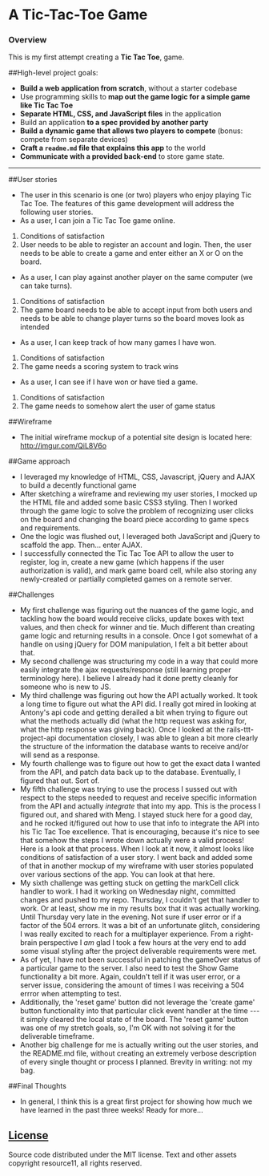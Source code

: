 # A Tic-Tac-Toe Game

### Overview

This is my first attempt creating a **Tic Tac Toe**, game.


##High-level project goals:

* **Build a web application from scratch**, without a starter codebase
* Use programming skills to **map out the game logic for a simple game like Tic Tac Toe**
* **Separate HTML, CSS, and JavaScript files** in the application
* Build an application **to a spec provided by another party**
* **Build a dynamic game that allows two players to compete** (bonus: compete from separate devices)
* **Craft a ``readme.md`` file that explains this app** to the world
* **Communicate with a provided back-end** to store game state.

---

##User stories
* The user in this scenario is one (or two) players who enjoy playing Tic Tac Toe.
The features of this game development will address the following user stories.
* As a user, I can join a Tic Tac Toe game online.
1. Conditions of satisfaction
  1. User needs to be able to register an account and login. Then, the user needs to be able to create a game and enter either an X or O on the board.
* As a user, I can play against another player on the same computer (we can take turns).
1. Conditions of satisfaction
 1.  The game board needs to be able to accept input from both users and needs to be able to change player turns so the board moves look as intended
* As a user, I can keep track of how many games I have won.
1. Conditions of satisfaction
  1. The game needs a scoring system to track wins
* As a user, I can see if I have won or have tied a game.
1. Conditions of satisfaction
  1. The game needs to somehow alert the user of game status

##Wireframe
* The initial wireframe mockup of a potential site design is located here: http://imgur.com/QiL8V6o

##Game approach
* I leveraged my knowledge of HTML, CSS, Javascript, jQuery and AJAX to build a decently functional game
* After sketching a wireframe and reviewing my user stories, I mocked up the HTML file and added some basic CSS3 styling. Then I worked through the game logic to solve the problem of recognizing user clicks on the board and changing the board piece according to game specs and requirements.
* One the logic was flushed out, I leveraged both JavaScript and jQuery to scaffold the app. Then... enter AJAX.
* I successfully connected the Tic Tac Toe API to allow the user to register, log in, create a new game (which happens if the user authorization is valid), and mark game board cell, while also storing any newly-created or partially completed games on a remote server.

##Challenges
* My first challenge was figuring out the nuances of the game logic, and tackling how the board would receive clicks, update boxes with text values, and then check for winner and tie. Much different than creating game logic and returning results in a console. Once I got somewhat of a handle on using jQuery for DOM manipulation, I felt a bit better about that.
* My second challenge was structuring my code in a way that could more easily integrate the ajax requests/response (still learning proper terminology here). I believe I already had it done pretty cleanly for someone who is new to JS. 
* My third challenge was figuring out how the API actually worked. It took a long time to figure out what the API did. I really got mired in looking at Antony's api code and getting derailed a bit when trying to figure out what the methods actually did (what the http request was asking for, what the http response was giving back). Once I looked at the rails-ttt-project-api documentation closely, I was able to glean a bit more clearly the structure of the information the database wants to receive and/or will send as a response.
* My fourth challenge was to figure out how to get the exact data I wanted from the API, and patch data back up to the database. Eventually, I figured that out. Sort of.
* My fifth challenge was trying to use the process I sussed out with respect to the steps needed to request and receive specific information from the API and actually *integrate* that into my app. This is the process I figured out, and shared with Meng. I stayed stuck here for a good day, and he rocked it/figured out how to use that info to integrate the API into his Tic Tac Toe excellence. That is encouraging, because it's nice to see that somehow the steps I wrote down actually were a valid process! Here is a look at that process. When I look at it now, it almost looks like conditions of satisfaction of a user story. I went back and added some of that in another mockup of my wireframe with user stories populated over various sections of the app. You can look at that here.
* My sixth challenge was getting stuck on getting the markCell click handler to work. I had it working on Wednesday night, committed changes and pushed to my repo. Thursday, I couldn't get that handler to work. Or at least, show me in my results box that it was actually working. Until Thursday very late in the evening. Not sure if user error or if a factor of the 504 errors. It was a bit of an unfortunate glitch, considering I was really excited to reach for a multiplayer experience. From a right-brain perspective I *am* glad I took a few hours at the very end to add some visual styling after the project deliverable requirements were met.
* As of yet, I have not been successful in patching the gameOver status of a particular game to the server. I also need to test the Show Game functionality a bit more. Again, couldn't tell if it was user error, or a server issue, considering the amount of times I was receiving a 504 errror when attempting to test.
* Additionally, the 'reset game' button did not leverage the 'create game' button functionality into that particular click event handler at the time --- it simply cleared the local state of the board. The 'reset game' button was one of my stretch goals, so, I'm OK with not solving it for the deliverable timeframe.
* Another big challenge for me is actually writing out the user stories, and the README.md file, without creating an extremely verbose description of every single thought or process I planned. Brevity in writing: not my bag.

##Final Thoughts
* In general, I think this is a great first project for showing how much we have learned in the past three weeks! Ready for more...

[License](LICENSE)
------------------

Source code distributed under the MIT license. Text and other assets copyright
resource11, all rights reserved.

